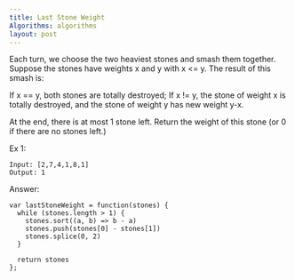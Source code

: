 ```yaml
---
title: Last Stone Weight
Algorithms: algorithms
layout: post
---
```


Each turn, we choose the two heaviest stones and smash them together.  Suppose the stones have weights x and y with x <= y.  The result of this smash is:

If x == y, both stones are totally destroyed;
If x != y, the stone of weight x is totally destroyed, and the stone of weight y has new weight y-x.

At the end, there is at most 1 stone left.  Return the weight of this stone (or 0 if there are no stones left.)

Ex 1: 
```
Input: [2,7,4,1,8,1]
Output: 1
```

Answer:
```
var lastStoneWeight = function(stones) {
  while (stones.length > 1) {
    stones.sort((a, b) => b - a)
    stones.push(stones[0] - stones[1])
    stones.splice(0, 2)
  }

  return stones
};
```
